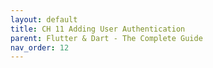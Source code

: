 ```yaml
---
layout: default
title: CH 11 Adding User Authentication
parent: Flutter & Dart - The Complete Guide
nav_order: 12
---
```



